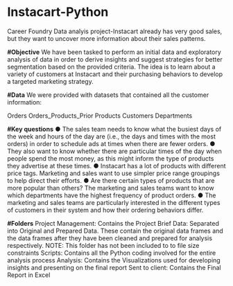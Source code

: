 # Instacart-Python
Career Foundry Data analyis project-Instacart already has very good sales, but they want to uncover more information about their sales patterns.

**#Objective**
We have been tasked to perform an initial data and exploratory analysis of data in order to derive insights and suggest strategies for better segmentation based on the provided criteria. The idea is to learn about a variety of customers at Instacart and their purchasing behaviors to develop a targeted marketing strategy.

**#Data**
We were provided with datasets that contained all the customer information:

Orders
Orders_Products_Prior
Products
Customers
Departments

**#Key questions**
● The sales team needs to know what the busiest days of the week and hours of the
day are (i.e., the days and times with the most orders) in order to schedule ads at
times when there are fewer orders.
● They also want to know whether there are particular times of the day when people
spend the most money, as this might inform the type of products they advertise at
these times.
● Instacart has a lot of products with different price tags. Marketing and sales want to
use simpler price range groupings to help direct their efforts.
● Are there certain types of products that are more popular than others? The marketing
and sales teams want to know which departments have the highest frequency of
product orders.
● The marketing and sales teams are particularly interested in the different types of
customers in their system and how their ordering behaviors differ.

**#Folders**
Project Management: Contains the Project Brief
Data: Separated into Original and Prepared Data. These contain the original data frames and the data frames after they have been cleaned and prepared for analysis respectively. NOTE: This folder has not been included to to file size constraints
Scripts: Contains all the Python coding involved for the entire analysis process
Analysis: Contains the Visualizations used for developing insights and presenting on the final report
Sent to client: Contains the Final Report in Excel

